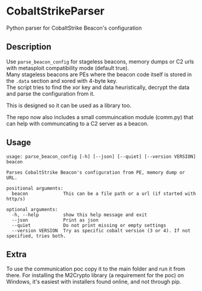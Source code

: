 # CobaltStrikeParser
Python parser for CobaltStrike Beacon's configuration

## Description
Use `parse_beacon_config` for stageless beacons, memory dumps or C2 urls with metasploit compatibility mode (default true).  
Many stageless beacons are PEs where the beacon code itself is stored in the `.data` section and xored with 4-byte key.  
The script tries to find the xor key and data heuristically, decrypt the data and parse the configuration from it.

This is designed so it can be used as a library too.

The repo now also includes a small commuincation module (comm.py) that can help with communcating to a C2 server as a beacon.  

## Usage
```
usage: parse_beacon_config [-h] [--json] [--quiet] [--version VERSION] beacon

Parses CobaltStrike Beacon's configuration from PE, memory dump or URL.

positional arguments:
  beacon             This can be a file path or a url (if started with http/s)

optional arguments:
  -h, --help         show this help message and exit
  --json             Print as json
  --quiet            Do not print missing or empty settings
  --version VERSION  Try as specific cobalt version (3 or 4). If not specified, tries both.
```

## Extra
To use the communication poc copy it to the main folder and run it from there.
For installing the M2Crypto library (a requirement for the poc) on Windows, it's easiest with installers found online, and not through pip.
